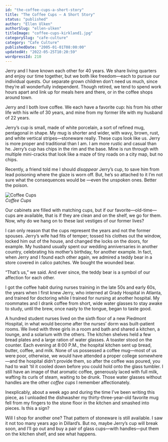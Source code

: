 ```yaml
---
id: "the-coffee-cups-a-short-story"
title: "The Coffee Cups – A Short Story"
status: "published"
author: "Ellen Ulken"
authorSlug: "ellen-ulken"
titleImage: "coffee-cups-kirkland1.jpg"
categorySlug: "cafe-culture"
category: "Cafe Culture"
publishedDate: "2005-01-01T08:00:00"
updatedAt: "2022-05-25T10:20:59"
wordpressId: 210
---
```


Jerry and I have known each other for 40 years. We share living quarters and enjoy our time together, but we both like freedom—each to pursue our individual quests. Our separate grown children don’t need us much, since they’re all wonderfully independent. Though retired, we tend to spend work hours apart and link up for meals here and there, or in the coffee shops around town.

Jerry and I both love coffee. We each have a favorite cup: his from his other life with his wife of 30 years, and mine from my former life with my husband of 22 years.

Jerry’s cup is small, made of white porcelain, a sort of refined mug, pentagonal in shape. My mug is shorter and wider, with wavy, brown, rust, and white vertical stripes—stoneware really. These cups look like us. Jerry is more proper and traditional than I am. I am more rustic and casual than he. Jerry’s cup has chips in the rim and the base. Mine is run through with multiple mini-cracks that look like a maze of tiny roads on a city map, but no chips.

Recently, a friend told me I should *disappear* Jerry’s cup, to save him from lead poisoning where the glaze is worn off. But, he’s so attached to it I’m not sure what the consequences would be —even the unspoken ones. Better the poison.

![Coffee Cups](coffee-cups-kirkland1.jpg)  
*Coffee Cups*

Our cabinets are filled with matching cups, but if our favorite—old-time—cups are available, that is if they are clean and on the shelf, we go for them. Now, why do we hang on to these last vestiges of our former lives?

I can only reason that the cups represent the years and not the former spouses. Jerry’s wife had fits of temper; tossed his clothes out the window, locked him out of the house, and changed the locks on the doors, for example. My husband usually spent our wedding anniversaries in another country, celebrating his mother’s birthday, for another example. In fact, when Jerry and I found each other again, we admired a teddy bear in a store covered in calico patches. We bought the wounded bear.

“That’s us,” we said. And ever since, the teddy bear is a symbol of our affection for each other.

I got the coffee habit during nurses training in the late 50s and early 60s, the years when I first knew Jerry, who interned at Grady Hospital in Atlanta, and trained for doctoring while I trained for nursing at another hospital. My roommates and I drank coffee from short, wide water glasses to stay awake to study, until the brew, once nasty to the tongue, began to taste good.

A hundred student nurses lived on the sixth floor of a new Piedmont Hospital, in what would become after the nurses’ dorm was built-patient rooms. We lived with three girls in a room and bath and shared a kitchen, a lounge, and a solarium with the others. The kitchen shelves held a few bread plates and a large ration of water glasses. A toaster stood on the counter. Each evening at 8:00 P.M., the hospital kitchen sent up bread, butter, coffee, and milk. None of us possessed a coffee mug—most of us were poor, otherwise, we would have attended a proper college somewhere—and the hospital didn’t provide them, so after the coffee was poured, you had to wait ’til it cooled down before you could hold onto the glass tumbler. I still have an image of that aromatic coffee, generously laced with full milk, wafting its curls of steam, waiting to be drunk. Those water glasses without handles are the other *coffee cups* I remember affectionately.

Inexplicably, about a week ago and during the time I’ve been writing this piece, as I unloaded the dishwasher my thirty-three-year-old favorite mug fell from my fingers to the stone floor in the kitchen and smashed into pieces. Is this a sign?

Will I shop for another one? That pattern of stoneware is still available. I saw it not too many years ago in Dillard’s. But no, maybe Jerry’s cup will break soon, and I’ll go out and buy a pair of glass cups—with handles—put them on the kitchen shelf, and see what happens.
